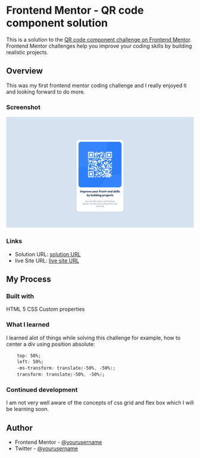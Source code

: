 # Frontend Mentor - QR code component solution

This is a solution to the [QR code component challenge on Frontend Mentor](https://www.frontendmentor.io/challenges/qr-code-component-iux_sIO_H). Frontend Mentor challenges help you improve your coding skills by building realistic projects.

## Overview
This was my first frontend mentor coding challenge and I really enjoyed it and looking forward to do more.
### Screenshot
![](./git-img/Screenshot.png)


### Links
- Solution URL: [solution URL](https://your-solution-url.com)
- live Site URL: [live site URL](https://your-live-site-url.com)

## My Process

### Built with
HTML 5
CSS Custom properties

### What I learned
I learned alot of things while solving this challenge for example, how to center a div using position absolute:
```css
    top: 50%;
    left: 50%;
    -ms-transform: translate(-50%, -50%);
    transform: translate(-50%, -50%);
```

### Continued development
I am not very well aware of the concepts of css grid and flex box which I will be learning soon.

## Author

- Frontend Mentor - [@yourusername](https://www.frontendmentor.io/profile/yourusername)
- Twitter - [@yourusername](https://www.twitter.com/yourusername)